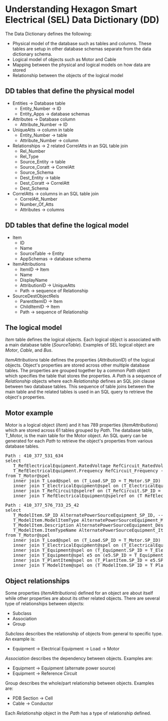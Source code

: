 # Understanding Hexagon Smart Electrical (SEL) Data Dictionary (DD)

The Data Dictionary defines the following:
- Physical model of the database such as tables and columns. These tables are setup in other database schemas separate from the data dictionary schema. 
- Logical model of objects such as Motor and Cable
- Mapping between the physical and logical models on how data are stored
- Relationship between the objects of the logical model

## DD tables that define the physical model

- Entities -> Database table
    - Entity_Number -> ID
    - Entity_Apps -> database schemas
- Attributes -> Database column
    - Attribute_Number -> ID
- UniqueAtts -> column in table
    - Entity_Number -> table
    - Attribute_Number -> column
- Relationships -> 2 related CorrelAtts in an SQL table join
    - Rel_Number
    - Rel_Type
    - Source_Entity -> table
    - Source_Coratt -> CorrelAtt
    - Source_Schema
    - Dest_Entity -> table 
    - Dest_Coratt -> CorrelAtt
    - Dest_Schema
- CorrelAtts -> columns in an SQL table join
    - CorrelAtt_Number
    - Number_Of_Atts
    - Attributes -> columns

## DD tables that define the logical model

- Item
    - ID
    - Name
    - SourceTable -> Entity
    - AppSchemas -> database schema
 - ItemAttributions
    - ItemID -> Item
    - Name
    - DisplayName
    - AttributionID -> UniqueAtts
    - Path -> sequence of Relationship
- SourceDestObjectRels
    - ParentItemID -> Item
    - ChildItemID -> Item
    - Path -> sequence of Relationship

## The logical model

*Item* table defines the logical objects. Each logical object is associated with a main database table (*SourceTable*). Examples of SEL logical object are *Motor*, *Cable*, and *Bus*.

*ItemAttributions* table defines the properties (*AttributionID*) of the logical objects. Object's properties are stored across other multiple database tables. The properties are grouped together by a common *Path* object which specifies the table that stores the properties. A *Path* is a sequence of *Relationship* objects where each *Relationship* defines an SQL join clause between two database tables. This sequence of table joins between the main table and the related tables is used in an SQL query to retrieve the object's properties.

## Motor example

Motor is a logical object (*Item*) and it has 789 properties (*ItemAttributions*) which are stored across 61 tables grouped by *Path*. The database table, T_Motor, is the main table for the Motor object. An SQL query can be generated for each *Path* to retrieve the object's properties from various database tables.

<pre>
Path : 410_377_531_634
select
   T_RefElectricalEquipment.RatedVoltage RefCircuit_RatedVoltage, -- T(C154), F(Text), V(T)
   T_RefElectricalEquipment.Frequency RefCircuit_Frequency -- T(C114), F(Text), V(T)
from T_Motor@spel
   inner join T_Load@spel on (T_Load.SP_ID = T_Motor.SP_ID) -- 410, SUBCLASS
   inner join T_ElectricalEquipment@spel on (T_ElectricalEquipment.SP_ID = T_Load.SP_ID) -- 377, SUBCLASS
   inner join T_RefCircuit@spelref on (T_RefCircuit.SP_ID = T_ElectricalEquipment.SP_RefCircuitID) -- 531, ASSOC_NC
   inner join T_RefElectricalEquipment@spelref on (T_RefElectricalEquipment.SP_ID = T_RefCircuit.SP_ID) -- 634, SUBCLASS
</pre>

<pre>
Path : 410_377_576_733_25_42
select
   T_ModelItem.SP_ID AlternatePowerSourceEquipment_SP_ID, -- T(S32), F(Text), V(F)
   T_ModelItem.ModelItemType AlternatePowerSourceEquipment_ModelItemType, -- T(C40), F(Text), V(I)
   T_ModelItem.Description AlternatePowerSourceEquipment_Description, -- T(S4000), F(Text), V(T)
   T_ModelItem.ItemTypeName AlternatePowerSourceEquipment_ItemTypeName -- T(S40), F(Text), V(I)
from T_Motor@spel
   inner join T_Load@spel on (T_Load.SP_ID = T_Motor.SP_ID) -- 410, SUBCLASS
   inner join T_ElectricalEquipment@spel on (T_ElectricalEquipment.SP_ID = T_Load.SP_ID) -- 377, SUBCLASS
   inner join T_Equipment@spel on (T_Equipment.SP_ID = T_ElectricalEquipment.SP_ID) -- 576, SUBCLASS
   inner join T_Equipment@spel e5 on (e5.SP_ID = T_Equipment.SP_AlternatePowerSourceID) -- 733, ASSOC_NC
   inner join T_PlantItem@spel on (T_PlantItem.SP_ID = e5.SP_ID) -- 25, SUBCLASS
   inner join T_ModelItem@spel on (T_ModelItem.SP_ID = T_PlantItem.SP_ID) -- 42, SUBCLASS
</pre>

## Object relationships

Some properties (*ItemAttributions*) defined for an object are about itself while other properties are about its other related objects. There are several type of relationships between objects:
- Subclass
- Association
- Group

*Subclass* describes the relationship of objects from general to specific type. An example is:
- Equipment -> Electrical Equipment -> Load -> Motor 

*Association* describes the dependency between objects. Examples are:
- Equipment -> Equipment (alternate power source)
- Equipment -> Reference Circuit

Group describes the whole/part relationship between objects. Examples are:
- PDB Section -> Cell
- Cable -> Conductor

Each *Relationship* object in the *Path* has a type of relationship defined.
